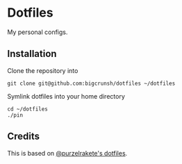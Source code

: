 # Dotfiles

My personal configs.

## Installation

Clone the repository into

    git clone git@github.com:bigcrunsh/dotfiles ~/dotfiles

Symlink dotfiles into your home directory

    cd ~/dotfiles
    ./pin

## Credits

This is based on [@purzelrakete's dotfiles](https://github.com/purzelrakete/dotfiles).
